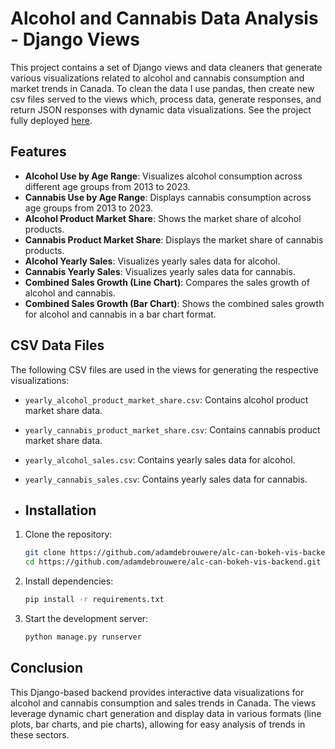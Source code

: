 # Alcohol and Cannabis Data Analysis - Django Views

This project contains a set of Django views and data cleaners that generate various visualizations related to alcohol and cannabis consumption and market trends in Canada. To clean the data I use pandas, then create new csv files served to the views which, process data, generate responses, and return JSON responses with dynamic data visualizations. See the project fully deployed [here](https://alc-can-market-analysis.netlify.app/).

## Features

- **Alcohol Use by Age Range**: Visualizes alcohol consumption across different age groups from 2013 to 2023.
- **Cannabis Use by Age Range**: Displays cannabis consumption across age groups from 2013 to 2023.
- **Alcohol Product Market Share**: Shows the market share of alcohol products.
- **Cannabis Product Market Share**: Displays the market share of cannabis products.
- **Alcohol Yearly Sales**: Visualizes yearly sales data for alcohol.
- **Cannabis Yearly Sales**: Visualizes yearly sales data for cannabis.
- **Combined Sales Growth (Line Chart)**: Compares the sales growth of alcohol and cannabis.
- **Combined Sales Growth (Bar Chart)**: Shows the combined sales growth for alcohol and cannabis in a bar chart format.

## CSV Data Files

The following CSV files are used in the views for generating the respective visualizations:

- `yearly_alcohol_product_market_share.csv`: Contains alcohol product market share data.
- `yearly_cannabis_product_market_share.csv`: Contains cannabis product market share data.
- `yearly_alcohol_sales.csv`: Contains yearly sales data for alcohol.
- `yearly_cannabis_sales.csv`: Contains yearly sales data for cannabis.

- ## Installation

1. Clone the repository:

    ```bash
    git clone https://github.com/adamdebrouwere/alc-can-bokeh-vis-backend.git
    cd https://github.com/adamdebrouwere/alc-can-bokeh-vis-backend.git
    ```

2. Install dependencies:

    ```bash
    pip install -r requirements.txt
    ```

3. Start the development server:

    ```bash
    python manage.py runserver
    ```

## Conclusion

This Django-based backend provides interactive data visualizations for alcohol and cannabis consumption and sales trends in Canada. The views leverage dynamic chart generation and display data in various formats (line plots, bar charts, and pie charts), allowing for easy analysis of trends in these sectors.
